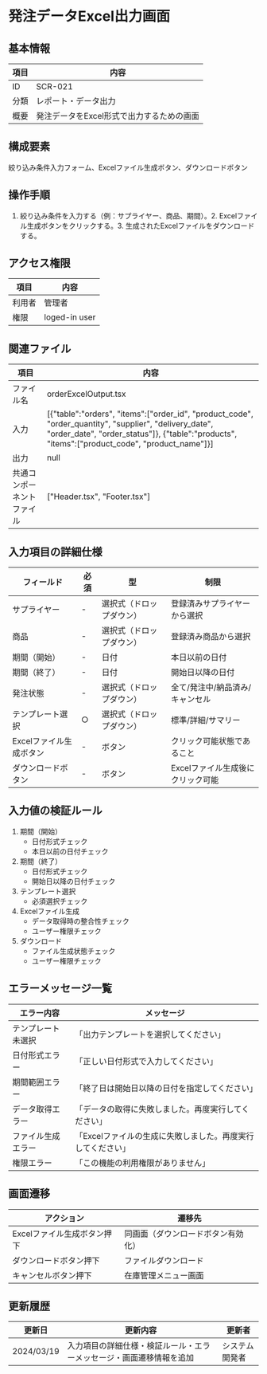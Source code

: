 # 発注データExcel出力画面

## 基本情報
| 項目 | 内容 |
|------|------|
| ID | SCR-021 |
| 分類 | レポート・データ出力 |
| 概要 | 発注データをExcel形式で出力するための画面 |

## 構成要素
絞り込み条件入力フォーム、Excelファイル生成ボタン、ダウンロードボタン

## 操作手順
1. 絞り込み条件を入力する（例：サプライヤー、商品、期間）。2. Excelファイル生成ボタンをクリックする。3. 生成されたExcelファイルをダウンロードする。

## アクセス権限
| 項目 | 内容 |
|------|------|
| 利用者 | 管理者 |
| 権限 | loged-in user |

## 関連ファイル
| 項目 | 内容 |
|------|------|
| ファイル名 | orderExcelOutput.tsx |
| 入力 | [{\"table\":\"orders\", \"items\":[\"order_id\", \"product_code\", \"order_quantity\", \"supplier\", \"delivery_date\", \"order_date\", \"order_status\"]}, {\"table\":\"products\", \"items\":[\"product_code\", \"product_name\"]}] |
| 出力 | null |
| 共通コンポーネントファイル | [\"Header.tsx\", \"Footer.tsx\"] |

## 入力項目の詳細仕様
| フィールド | 必須 | 型 | 制限 |
|------------|------|-----|------|
| サプライヤー | - | 選択式（ドロップダウン） | 登録済みサプライヤーから選択 |
| 商品 | - | 選択式（ドロップダウン） | 登録済み商品から選択 |
| 期間（開始） | - | 日付 | 本日以前の日付 |
| 期間（終了） | - | 日付 | 開始日以降の日付 |
| 発注状態 | - | 選択式（ドロップダウン） | 全て/発注中/納品済み/キャンセル |
| テンプレート選択 | ○ | 選択式（ドロップダウン） | 標準/詳細/サマリー |
| Excelファイル生成ボタン | - | ボタン | クリック可能状態であること |
| ダウンロードボタン | - | ボタン | Excelファイル生成後にクリック可能 |

## 入力値の検証ルール
1. 期間（開始）
   - 日付形式チェック
   - 本日以前の日付チェック
2. 期間（終了）
   - 日付形式チェック
   - 開始日以降の日付チェック
3. テンプレート選択
   - 必須選択チェック
4. Excelファイル生成
   - データ取得時の整合性チェック
   - ユーザー権限チェック
5. ダウンロード
   - ファイル生成状態チェック
   - ユーザー権限チェック

## エラーメッセージ一覧
| エラー内容 | メッセージ |
|------------|------------|
| テンプレート未選択 | 「出力テンプレートを選択してください」 |
| 日付形式エラー | 「正しい日付形式で入力してください」 |
| 期間範囲エラー | 「終了日は開始日以降の日付を指定してください」 |
| データ取得エラー | 「データの取得に失敗しました。再度実行してください」 |
| ファイル生成エラー | 「Excelファイルの生成に失敗しました。再度実行してください」 |
| 権限エラー | 「この機能の利用権限がありません」 |

## 画面遷移
| アクション | 遷移先 |
|------------|--------|
| Excelファイル生成ボタン押下 | 同画面（ダウンロードボタン有効化） |
| ダウンロードボタン押下 | ファイルダウンロード |
| キャンセルボタン押下 | 在庫管理メニュー画面 |

## 更新履歴
| 更新日 | 更新内容 | 更新者 |
|--------|----------|--------|
| 2024/03/19 | 入力項目の詳細仕様・検証ルール・エラーメッセージ・画面遷移情報を追加 | システム開発者 |
